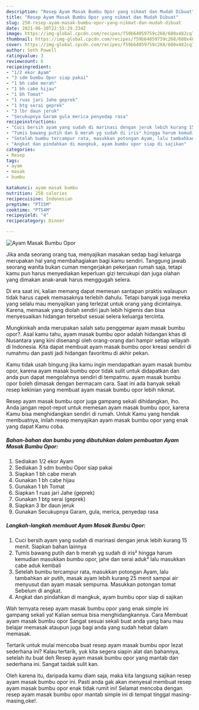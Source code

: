 ```yaml
---
description: "Resep Ayam Masak Bumbu Opor yang nikmat dan Mudah Dibuat"
title: "Resep Ayam Masak Bumbu Opor yang nikmat dan Mudah Dibuat"
slug: 258-resep-ayam-masak-bumbu-opor-yang-nikmat-dan-mudah-dibuat
date: 2021-06-30T22:55:29.234Z
image: https://img-global.cpcdn.com/recipes/f59b64059759c268/680x482cq70/ayam-masak-bumbu-opor-foto-resep-utama.jpg
thumbnail: https://img-global.cpcdn.com/recipes/f59b64059759c268/680x482cq70/ayam-masak-bumbu-opor-foto-resep-utama.jpg
cover: https://img-global.cpcdn.com/recipes/f59b64059759c268/680x482cq70/ayam-masak-bumbu-opor-foto-resep-utama.jpg
author: Seth Powell
ratingvalue: 3
reviewcount: 6
recipeingredient:
- "1/2 ekor Ayam"
- "3 sdm bumbu Opor siap pakai"
- "1 bh cabe merah"
- "1 bh cabe hijau"
- "1 bh Tomat"
- "1 ruas jari Jahe geprek"
- "1 btg serai geprek"
- "3 lbr daun jeruk"
- "Secukupnya Garam gula merica penyedap rasa"
recipeinstructions:
- "Cuci bersih ayam yang sudah di marinasi dengan jeruk lebih kurang 15 menit. Siapkan bahan lainnya"
- "Tumis bawang putih dan b merah yg sudah di iris² hingga harum kemudian masukkan bumbu opor, jahe dan serai aduk² lalu masukkan cabe aduk kembali"
- "Setelah bumbu tercampur rata, masukkan potongan Ayam, lalu tambahkan air putih, masak ayam lebih kurang 25 menit sampai air menyusut dan ayam masak sempurna. Masukkan potongan tomat Sebelum di angkat."
- "Angkat dan pindahkan di mangkuk, ayam bumbu opor siap di sajikan"
categories:
- Resep
tags:
- ayam
- masak
- bumbu

katakunci: ayam masak bumbu 
nutrition: 258 calories
recipecuisine: Indonesian
preptime: "PT15M"
cooktime: "PT54M"
recipeyield: "4"
recipecategory: Dinner

---
```



![Ayam Masak Bumbu Opor](https://img-global.cpcdn.com/recipes/f59b64059759c268/680x482cq70/ayam-masak-bumbu-opor-foto-resep-utama.jpg)

Jika anda seorang orang tua, menyajikan masakan sedap bagi keluarga merupakan hal yang membahagiakan bagi kamu sendiri. Tanggung jawab seorang  wanita bukan cuman mengerjakan pekerjaan rumah saja, tetapi kamu pun harus menyediakan keperluan gizi tercukupi dan juga olahan yang dimakan anak-anak harus menggugah selera.

Di era  saat ini, kalian memang dapat memesan santapan praktis walaupun tidak harus capek memasaknya terlebih dahulu. Tetapi banyak juga mereka yang selalu mau menyajikan yang terlezat untuk orang yang dicintainya. Karena, memasak yang diolah sendiri jauh lebih higienis dan bisa menyesuaikan hidangan tersebut sesuai selera keluarga tercinta. 



Mungkinkah anda merupakan salah satu penggemar ayam masak bumbu opor?. Asal kamu tahu, ayam masak bumbu opor adalah hidangan khas di Nusantara yang kini disenangi oleh orang-orang dari hampir setiap wilayah di Indonesia. Kita dapat membuat ayam masak bumbu opor kreasi sendiri di rumahmu dan pasti jadi hidangan favoritmu di akhir pekan.

Kamu tidak usah bingung jika kamu ingin mendapatkan ayam masak bumbu opor, karena ayam masak bumbu opor tidak sulit untuk didapatkan dan anda pun dapat mengolahnya sendiri di tempatmu. ayam masak bumbu opor boleh dimasak dengan bermacam cara. Saat ini ada banyak sekali resep kekinian yang membuat ayam masak bumbu opor lebih nikmat.

Resep ayam masak bumbu opor juga gampang sekali dihidangkan, lho. Anda jangan repot-repot untuk memesan ayam masak bumbu opor, karena Kamu bisa menghidangkan sendiri di rumah. Untuk Kamu yang hendak membuatnya, inilah resep menyajikan ayam masak bumbu opor yang enak yang dapat Kamu coba.

<!--inarticleads1-->

##### Bahan-bahan dan bumbu yang dibutuhkan dalam pembuatan Ayam Masak Bumbu Opor:

1. Sediakan 1/2 ekor Ayam
1. Sediakan 3 sdm bumbu Opor siap pakai
1. Siapkan 1 bh cabe merah
1. Gunakan 1 bh cabe hijau
1. Gunakan 1 bh Tomat
1. Siapkan 1 ruas jari Jahe (geprek)
1. Gunakan 1 btg serai (geprek)
1. Siapkan 3 lbr daun jeruk
1. Gunakan Secukupnya Garam, gula, merica, penyedap rasa




<!--inarticleads2-->

##### Langkah-langkah membuat Ayam Masak Bumbu Opor:

1. Cuci bersih ayam yang sudah di marinasi dengan jeruk lebih kurang 15 menit. Siapkan bahan lainnya
1. Tumis bawang putih dan b merah yg sudah di iris² hingga harum kemudian masukkan bumbu opor, jahe dan serai aduk² lalu masukkan cabe aduk kembali
1. Setelah bumbu tercampur rata, masukkan potongan Ayam, lalu tambahkan air putih, masak ayam lebih kurang 25 menit sampai air menyusut dan ayam masak sempurna. Masukkan potongan tomat Sebelum di angkat.
1. Angkat dan pindahkan di mangkuk, ayam bumbu opor siap di sajikan




Wah ternyata resep ayam masak bumbu opor yang enak simple ini gampang sekali ya! Kalian semua bisa menghidangkannya. Cara Membuat ayam masak bumbu opor Sangat sesuai sekali buat anda yang baru mau belajar memasak ataupun juga bagi anda yang sudah hebat dalam memasak.

Tertarik untuk mulai mencoba buat resep ayam masak bumbu opor lezat sederhana ini? Kalau tertarik, yuk kita segera siapin alat dan bahannya, setelah itu buat deh Resep ayam masak bumbu opor yang mantab dan sederhana ini. Sangat taidak sulit kan. 

Oleh karena itu, daripada kamu diam saja, maka kita langsung sajikan resep ayam masak bumbu opor ini. Pasti anda gak akan menyesal membuat resep ayam masak bumbu opor enak tidak rumit ini! Selamat mencoba dengan resep ayam masak bumbu opor mantab simple ini di tempat tinggal masing-masing,oke!.

